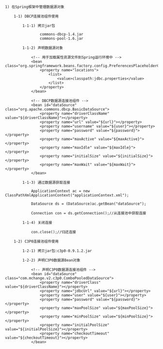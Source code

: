 	1) 在Spring框架中管理数据源对象
	
		1-1) DBCP连接池组件使用
	
			1-1-1) 拷贝jar包
			
					commons-dbcp-1.4.jar
					commons-pool-1.6.jar
					
			1-1-2) 声明数据源对象
				
				<!-- 用于加载属性资源文件到Spring运行环境中 -->
				<bean class="org.springframework.beans.factory.config.PreferencesPlaceholderConfigurer">
					<property name="locations">
						<list>
							<value>classpath:jdbc.properties</value>				
						</list>
					</property>
				</bean>
				
				<!-- DBCP数据源连接池组件 -->
				<bean id="dataSource" class="org.apache.commons.dbcp.BasicDataSource">
					<property name="driverClassName" value="${driverClassName}"></property>
					<property name="url" value="${url}"></property>
					<property name="username" value="${user}"></property>
					<property name="password" value="${password}"></property>
					<property name="maxActive" value="${maxActive}"></property>
					<property name="maxIdle" value="${maxIdle}"></property>
					<property name="initialSize" value="${initialSize}"></property>
					<property name="maxWait" value="${maxWait}"></property>
				</bean>		
		
			1-1-3) 通过数据源获取连接
				
				ApplicationContext ac = new ClassPathXmlApplicationContext("applicationContext.xml");
		
				DataSource ds = (DataSource)ac.getBean("dataSource");
				
				Connection con = ds.getConnection();//从连接池中获取连接
				
			1-1-4) 关闭连接
			
				con.close();//归还连接	
		
		1-2) C3P0连接池组件使用
			
			1-2-1) 拷贝jar包:c3p0-0.9.1.2.jar
			
			1-2-2) 声明C3P0数据源Bean对象
				
				<!-- 声明C3P0数据源连接池组件 -->
				<bean id="dataSource" class="com.mchange.v2.c3p0.ComboPooledDataSource">
					<property name="driverClass" value="${driverClassName}"></property>
					<property name="jdbcUrl" value="${url}"></property>
					<property name="user" value="${user}"></property>
					<property name="password" value="${password}"></property>
					<property name="maxPoolSize" value="${maxPoolSize}"></property>
					<property name="minPoolSize" value="${minPoolSize}"></property>
					<property name="initialPoolSize" value="${initialPoolSize}"></property>
					<property name="checkoutTimeout" value="${checkoutTimeout}"></property>
				</bean>
			